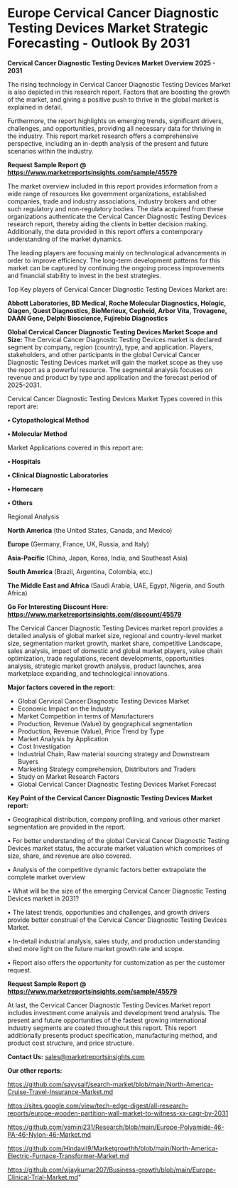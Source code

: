 # Europe Cervical Cancer Diagnostic Testing Devices Market Strategic Forecasting - Outlook By 2031

<Strong> Cervical Cancer Diagnostic Testing Devices Market Overview 2025 - 2031</strong>

The rising technology in Cervical Cancer Diagnostic Testing Devices Market is also depicted in this research report. Factors that are boosting the growth of the market, and giving a positive push to thrive in the global market is explained in detail.

Furthermore, the report highlights on emerging trends, significant drivers, challenges, and opportunities, providing all necessary data for thriving in the industry. This report market research offers a comprehensive perspective, including an in-depth analysis of the present and future scenarios within the industry.

<strong>Request Sample Report @ <a href=https://www.marketreportsinsights.com/sample/45579>https://www.marketreportsinsights.com/sample/45579</a></strong>

The market overview included in this report provides information from a wide range of resources like government organizations, established companies, trade and industry associations, industry brokers and other such regulatory and non-regulatory bodies. The data acquired from these organizations authenticate the Cervical Cancer Diagnostic Testing Devices research report, thereby aiding the clients in better decision making. Additionally, the data provided in this report offers a contemporary understanding of the market dynamics.

The leading players are focusing mainly on technological advancements in order to improve efficiency. The long-term development patterns for this market can be captured by continuing the ongoing process improvements and financial stability to invest in the best strategies.

Top Key players of Cervical Cancer Diagnostic Testing Devices Market are:

<strong>Abbott Laboratories, BD Medical, Roche Molecular Diagnostics, Hologic, Qiagen, Quest Diagnostics, BioMerieux, Cepheid, Arbor Vita, Trovagene, DAAN Gene, Delphi Bioscience, Fujirebio Diagnostics</strong>

<strong><b>Global Cervical Cancer Diagnostic Testing Devices Market Scope and Size:</b></strong>
The Cervical Cancer Diagnostic Testing Devices market is declared segment by company, region (country), type, and application. Players, stakeholders, and other participants in the global Cervical Cancer Diagnostic Testing Devices market will gain the market scope as they use the report as a powerful resource. The segmental analysis focuses on revenue and product by type and application and the forecast period of 2025-2031.

Cervical Cancer Diagnostic Testing Devices Market Types covered in this report are:

<strong>•  Cytopathological Method

•  Molecular Method</strong>

Market Applications covered in this report are:

<strong>•  Hospitals

•  Clinical Diagnostic Laboratories

•  Homecare

•  Others</strong> 

Regional Analysis

<strong>North America</strong> (the United States, Canada, and Mexico)

<strong>Europe</strong> (Germany, France, UK, Russia, and Italy)

<strong>Asia-Pacific</strong> (China, Japan, Korea, India, and Southeast Asia)

<strong>South America</strong> (Brazil, Argentina, Colombia, etc.)

<strong>The Middle East and Africa</strong> (Saudi Arabia, UAE, Egypt, Nigeria, and South Africa)

<strong>Go For Interesting Discount Here: <a href=https://www.marketreportsinsights.com/discount/45579>https://www.marketreportsinsights.com/discount/45579</a></strong>

The Cervical Cancer Diagnostic Testing Devices market report provides a detailed analysis of global market size, regional and country-level market size, segmentation market growth, market share, competitive Landscape, sales analysis, impact of domestic and global market players, value chain optimization, trade regulations, recent developments, opportunities analysis, strategic market growth analysis, product launches, area marketplace expanding, and technological innovations.

<strong><b>Major factors covered in the report:</b></strong>
<ul>
  <li>Global Cervical Cancer Diagnostic Testing Devices Market </li>
  <li>Economic Impact on the Industry</li>
  <li>Market Competition in terms of Manufacturers</li>
  <li>Production, Revenue (Value) by geographical segmentation</li>
  <li>Production, Revenue (Value), Price Trend by Type</li>
  <li>Market Analysis by Application</li>
  <li>Cost Investigation</li>
  <li>Industrial Chain, Raw material sourcing strategy and Downstream Buyers</li>
  <li>Marketing Strategy comprehension, Distributors and Traders</li>
  <li>Study on Market Research Factors</li>
  <li>Global Cervical Cancer Diagnostic Testing Devices Market Forecast</li>
</ul>

<strong><b>Key Point of the Cervical Cancer Diagnostic Testing Devices Market report:</b></strong>

• Geographical distribution, company profiling, and various other market segmentation are provided in the report.

• For better understanding of the global Cervical Cancer Diagnostic Testing Devices market status, the accurate market valuation which comprises of size, share, and revenue are also covered.

• Analysis of the competitive dynamic factors better extrapolate the complete market overview

• What will be the size of the emerging Cervical Cancer Diagnostic Testing Devices market in 2031?

• The latest trends, opportunities and challenges, and growth drivers provide better construal of the Cervical Cancer Diagnostic Testing Devices Market.

• In-detail industrial analysis, sales study, and production understanding shed more light on the future market growth rate and scope.

• Report also offers the opportunity for customization as per the customer request.

<strong>Request Sample Report @ <a href=https://www.marketreportsinsights.com/sample/45579>https://www.marketreportsinsights.com/sample/45579</a></strong>

At last, the Cervical Cancer Diagnostic Testing Devices Market report includes investment come analysis and development trend analysis. The present and future opportunities of the fastest growing international industry segments are coated throughout this report. This report additionally presents product specification, manufacturing method, and product cost structure, and price structure.

<strong>Contact Us:</strong>
sales@marketreportsinsights.com

<strong>Our other reports:</strong>

<a href=https://github.com/sayysaif/search-market/blob/main/North-America-Cruise-Travel-Insurance-Market.md>https://github.com/sayysaif/search-market/blob/main/North-America-Cruise-Travel-Insurance-Market.md</a>

<a href=https://sites.google.com/view/tech-edge-digest/all-research-reports/europe-wooden-partition-wall-market-to-witness-xx-cagr-by-2031>https://sites.google.com/view/tech-edge-digest/all-research-reports/europe-wooden-partition-wall-market-to-witness-xx-cagr-by-2031</a>

<a href=https://github.com/yamini231/Research/blob/main/Europe-Polyamide-46-PA-46-Nylon-46-Market.md>https://github.com/yamini231/Research/blob/main/Europe-Polyamide-46-PA-46-Nylon-46-Market.md</a>

<a href=https://github.com/Hindavii9/Marketgrowthh/blob/main/North-America-Electric-Furnace-Transformer-Market.md>https://github.com/Hindavii9/Marketgrowthh/blob/main/North-America-Electric-Furnace-Transformer-Market.md</a>

<a href=https://github.com/vijaykumar207/Business-growth/blob/main/Europe-Clinical-Trial-Market.md>https://github.com/vijaykumar207/Business-growth/blob/main/Europe-Clinical-Trial-Market.md</a>"
